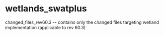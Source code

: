 # wetlands_swatplus
changed_files_rev60.3 -- contains only the changed files targeting wetland implementation (applicable to rev 60.3)   

